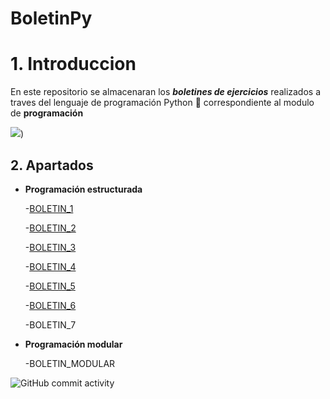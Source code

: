 # BoletinPy

# **1. Introduccion**

En este repositorio se almacenaran los **_boletines de ejercicios_** realizados a traves del lenguaje de programación Python 🐍 correspondiente al modulo de **programación**

![](https://user-images.githubusercontent.com/49988347/201696086-91acebcc-814f-4cec-bd4b-4421811034a0.gif))


## **2. Apartados**

- **Programación estructurada**

  -[BOLETIN_1](https://github.com/migreydev/BoletinPy/tree/master/BOLETIN_1)
  
  -[BOLETIN_2](https://github.com/migreydev/BoletinPy/tree/master/BOLETIN_2)

  -[BOLETIN_3](https://github.com/migreydev/BoletinPy/tree/master/BOLETIN_3)

  -[BOLETIN_4](https://github.com/migreydev/BoletinPy/tree/master/BOLETIN_4)

  -[BOLETIN_5](https://github.com/migreydev/BoletinPy/tree/master/BOLETIN_5)

  -[BOLETIN_6](https://github.com/migreydev/BoletinPy/tree/master/BOLETIN_6)

  -BOLETIN_7

- **Programación modular**

  -BOLETIN_MODULAR



![GitHub commit activity](https://img.shields.io/github/commit-activity/w/migreydev/BoletinPy)
